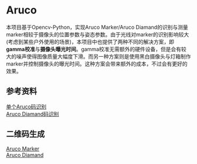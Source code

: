 # Aruco
本项目基于Opencv-Python，实现Aruco Marker/Aruco Diamand的识别与测量marker相较于摄像头的位置参数与姿态参数。由于光线对marker的识别影响较大(考虑到某些户外使用的场景)，本项目中也提供了两种不同的解决方案，即**gamma校准**与**摄像头曝光时间**。gamma校准无需额外的硬件设备，但是会有较大的噪声使得图像质量大幅度下滑。而另一种方案则是使用黑白摄像头与灯箱制作marker并控制摄像头的曝光时间。这种方案会带来额外的成本，不过会有更好的效果。
## 参考资料
[单个Aruco码识别](https://github.com/tizianofiorenzani/how_do_drones_work)  
[Aruco Diamand码识别](https://docs.opencv.org/4.2.0/d5/d07/tutorial_charuco_diamond_detection.html)
## 二维码生成
[Aruco Marker](https://chev.me/arucogen/)  
[Aruco Diamand](https://calib.io/pages/camera-calibration-pattern-generator)
